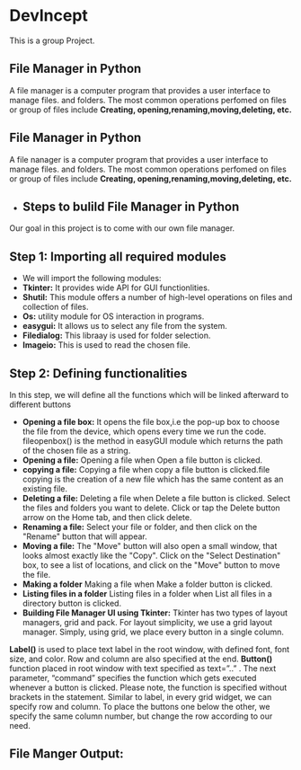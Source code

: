 # DevIncept
This is a group Project.
## File Manager in Python
A file manager is a computer program that provides a user interface to manage files. and folders.
The most common operations perfomed on files or group of files include **Creating, opening,renaming,moving,deleting, etc.**
## File Manager in Python
A file nanager is a computer program that provides a user interface to manage files. and folders.
The most common operations perfomed on files or group of files include **Creating, opening,renaming,moving,deleting, etc.**
* ## Steps to bulild File Manager in Python
Our goal in this project is to come with our own file manager.
## Step 1: Importing all required modules
* We will import the following modules:
* **Tkinter:** It provides wide API for GUI functionlities.
* **Shutil:** This module offers a number of high-level operations on files and collection of files.
* **Os:** utility module for OS interaction in programs.
* **easygui:** It allows us to select any file from the system.
* **Filedialog:** This libraay is used for folder selection.
* **Imageio:** This is used to read the chosen file.
## Step 2: Defining functionalities
In this step, we will define all the functions which will be linked afterward to different buttons
* **Opening a file box:** It opens the file box,i.e the pop-up box to choose the file from the device, which opens every time we run the code. 
fileopenbox() is the method in easyGUI module which returns the path of the chosen file as a string.
 * **Opening a file:** Opening a file when Open a file button is clicked.
 * **copying a file:** Copying a file when copy a file button is clicked.file copying is the creation of a new file which has the same content as an existing file.
* **Deleting a file:** Deleting a file when Delete a file button is clicked.
 Select the files and folders you want to delete.
 Click or tap the Delete button arrow on the Home tab, and then click delete.
* **Renaming a file:** Select your file or folder, and then click on the "Rename" button that will appear.
* **Moving a file:** The "Move" button will also open a small window, that looks almost exactly like the "Copy".
Click on the "Select Destination" box, to see a list of locations, and click on the "Move" button to move the file.
* **Making a folder**
Making a file when Make a folder button is clicked.
* **Listing files in a folder**
Listing files in a folder when List all files in a directory button is clicked.
* **Building File Manager UI using Tkinter:**
Tkinter has two types of layout managers, grid and pack. For layout simplicity, we use a grid layout manager. Simply, using grid, we place every button in a single column.

**Label()** is used to place text label in the root window, with defined font, font size, and color. Row and column are also specified at the end.
**Button()** function placed in root window with text specified as text=”..” . The next parameter, “command” specifies the function which gets executed whenever a button is clicked. Please note, the function is specified without brackets in the statement. Similar to label, in every grid widget, we can specify row and column. To place the buttons one below the other, we specify the same column number, but change the row according to our need.
## File Manger Output:







 

